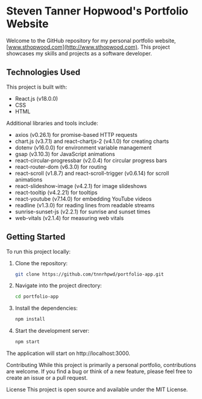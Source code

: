 # Steven Tanner Hopwood's Portfolio Website

Welcome to the GitHub repository for my personal portfolio website, [www.sthopwood.com](http://www.sthopwood.com). This project showcases my skills and projects as a software developer.

## Technologies Used

This project is built with:

- React.js (v18.0.0)
- CSS
- HTML

Additional libraries and tools include:

- axios (v0.26.1) for promise-based HTTP requests
- chart.js (v3.7.1) and react-chartjs-2 (v4.1.0) for creating charts
- dotenv (v16.0.0) for environment variable management
- gsap (v3.10.3) for JavaScript animations
- react-circular-progressbar (v2.0.4) for circular progress bars
- react-router-dom (v6.3.0) for routing
- react-scroll (v1.8.7) and react-scroll-trigger (v0.6.14) for scroll animations
- react-slideshow-image (v4.2.1) for image slideshows
- react-tooltip (v4.2.21) for tooltips
- react-youtube (v7.14.0) for embedding YouTube videos
- readline (v1.3.0) for reading lines from readable streams
- sunrise-sunset-js (v2.2.1) for sunrise and sunset times
- web-vitals (v2.1.4) for measuring web vitals

## Getting Started

To run this project locally:

1. Clone the repository:

    ```bash
    git clone https://github.com/tnnrhpwd/portfolio-app.git
    ```

2. Navigate into the project directory:

    ```bash
    cd portfolio-app
    ```

3. Install the dependencies:

    ```bash
    npm install
    ```

4. Start the development server:

    ```bash
    npm start
    ```

The application will start on http://localhost:3000.

Contributing
While this project is primarily a personal portfolio, contributions are welcome. If you find a bug or think of a new feature, please feel free to create an issue or a pull request.

License
This project is open source and available under the MIT License.
